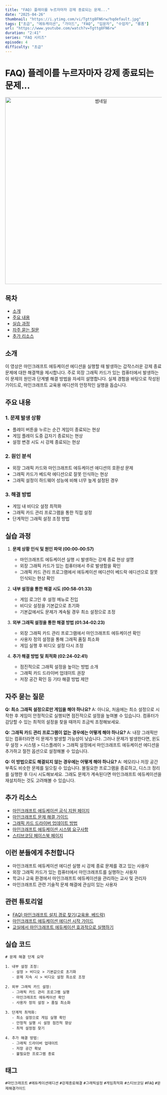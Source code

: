 ```yaml
---
title: "FAQ) 플레이를 누르자마자 강제 종료되는 문제..."
date: "2025-04-26"
thumbnail: "https://i.ytimg.com/vi/Tgttg8FN6rw/hqdefault.jpg"
tags: ["초급", "에듀케이션", "가이드", "FAQ", "입문자", "수업자", "롱폼"]
url: "https://www.youtube.com/watch?v=Tgttg8FN6rw"
duration: "2:41"
series: "FAQ 시리즈"
episode: 4
difficulty: "초급"
---
```


# FAQ) 플레이를 누르자마자 강제 종료되는 문제...

<div align="center">
<img src="https://i.ytimg.com/vi/Tgttg8FN6rw/hqdefault.jpg" alt="썸네일" width="600"/>
</div>

## 목차
- [소개](#소개)
- [주요 내용](#주요-내용)
- [실습 과정](#실습-과정)
- [자주 묻는 질문](#자주-묻는-질문)
- [추가 리소스](#추가-리소스)

## 소개
이 영상은 마인크래프트 에듀케이션 에디션을 실행할 때 발생하는 갑작스러운 강제 종료 문제에 대한 해결책을 제시합니다. 주로 외장 그래픽 카드가 있는 컴퓨터에서 발생하는 이 문제의 원인과 단계별 해결 방법을 자세히 설명합니다. 실제 경험을 바탕으로 작성된 가이드로, 마인크래프트 교육용 에디션의 안정적인 실행을 돕습니다.

## 주요 내용
### 1. 문제 발생 상황
- 플레이 버튼을 누르는 순간 게임이 종료되는 현상
- 게임 플레이 도중 갑자기 종료되는 현상
- 설정 변경 시도 시 강제 종료되는 현상

### 2. 원인 분석
- 외장 그래픽 카드와 마인크래프트 에듀케이션 에디션의 호환성 문제
- 그래픽 카드가 베드락 에디션으로 잘못 인식하는 현상
- 그래픽 설정이 하드웨어 성능에 비해 너무 높게 설정된 경우

### 3. 해결 방법
- 게임 내 비디오 설정 최적화
- 그래픽 카드 관리 프로그램을 통한 직접 설정
- 단계적인 그래픽 설정 조정 방법

## 실습 과정
1. **문제 상황 인식 및 원인 파악 (00:00-00:57)**
   - 마인크래프트 에듀케이션 실행 시 발생하는 강제 종료 현상 설명
   - 외장 그래픽 카드가 있는 컴퓨터에서 주로 발생함을 확인
   - 그래픽 카드 관리 프로그램에서 에듀케이션 에디션이 베드락 에디션으로 잘못 인식되는 현상 확인

2. **내부 설정을 통한 해결 시도 (00:58-01:33)**
   - 게임 로그인 후 설정 메뉴로 진입
   - 비디오 설정을 기본값으로 초기화
   - 기본값에서도 문제가 계속될 경우 최소 설정으로 조정

3. **외부 그래픽 설정을 통한 해결 방법 (01:34-02:23)**
   - 외장 그래픽 카드 관리 프로그램에서 마인크래프트 에듀케이션 확인
   - 사용자 정의 설정을 통해 그래픽 품질 최소화
   - 게임 실행 후 비디오 설정 다시 조정

4. **추가 해결 방법 및 최적화 (02:24-02:41)**
   - 점진적으로 그래픽 설정을 높이는 방법 소개
   - 그래픽 카드 드라이버 업데이트 권장
   - 저장 공간 확인 등 기타 해결 방법 제안

## 자주 묻는 질문
**Q: 최소 그래픽 설정으로만 게임을 해야 하나요?**
A: 아니요, 처음에는 최소 설정으로 시작한 후 게임이 안정적으로 실행되면 점진적으로 설정을 높여볼 수 있습니다. 컴퓨터가 감당할 수 있는 최적의 설정을 찾을 때까지 조금씩 조정해보세요.

**Q: 그래픽 카드 관리 프로그램이 없는 경우에는 어떻게 해야 하나요?**
A: 내장 그래픽만 있는 컴퓨터라면 이 문제가 발생할 가능성이 낮습니다. 그러나 문제가 발생한다면, 윈도우 설정 > 시스템 > 디스플레이 > 그래픽 설정에서 마인크래프트 에듀케이션 에디션을 추가하고 절전 옵션으로 설정해볼 수 있습니다.

**Q: 이 방법으로도 해결되지 않는 경우에는 어떻게 해야 하나요?**
A: 메모리나 저장 공간 부족도 비슷한 문제를 일으킬 수 있습니다. 불필요한 프로그램을 종료하고, 디스크 정리를 실행한 후 다시 시도해보세요. 그래도 문제가 계속된다면 마인크래프트 에듀케이션을 재설치하는 것도 고려해볼 수 있습니다.

## 추가 리소스
- [마인크래프트 에듀케이션 공식 지원 페이지](https://education.minecraft.net/support)
- [마인크래프트 문제 해결 가이드](https://help.minecraft.net/hc/en-us/categories/360001185332)
- [그래픽 카드 드라이버 업데이트 방법](링크)
- [마인크래프트 에듀케이션 시스템 요구사항](https://education.minecraft.net/get-started)
- [스티브코딩 페이스북 페이지](https://www.facebook.com/stvcoding/)

## 이런 분들에게 추천합니다
- 마인크래프트 에듀케이션 에디션 실행 시 강제 종료 문제를 겪고 있는 사용자
- 외장 그래픽 카드가 있는 컴퓨터에서 마인크래프트를 실행하는 사용자
- 학교나 교육 환경에서 마인크래프트 에듀케이션을 관리하는 교사 및 관리자
- 마인크래프트 관련 기술적 문제 해결에 관심이 있는 사용자

## 관련 튜토리얼
- [FAQ) 마인크래프트 설치 경로 찾기(교육용, 베드락)](https://www.youtube.com/watch?v=6GTbtEa1lS0)
- [마인크래프트 에듀케이션 에디션 시작 가이드](https://www.youtube.com/watch?v=...)
- [교실에서 마인크래프트 에듀케이션 효과적으로 실행하기](https://www.youtube.com/watch?v=...)

## 실습 코드
```
# 문제 해결 단계 요약

1. 내부 설정 조정:
   - 설정 > 비디오 > 기본값으로 초기화
   - 문제 지속 시 > 비디오 설정 최소로 조정

2. 외부 그래픽 카드 설정:
   - 그래픽 카드 관리 프로그램 실행
   - 마인크래프트 에듀케이션 확인
   - 사용자 정의 설정 > 품질 최소화

3. 단계적 최적화:
   - 최소 설정으로 게임 실행 확인
   - 안정적 실행 시 설정 점진적 향상
   - 최적 설정점 찾기

4. 추가 해결 방법:
   - 그래픽 드라이버 업데이트
   - 저장 공간 확보
   - 불필요한 프로그램 종료
```

## 태그
`#마인크래프트` `#에듀케이션에디션` `#강제종료해결` `#그래픽설정` `#게임최적화` `#스티브코딩` `#FAQ` `#문제해결가이드`